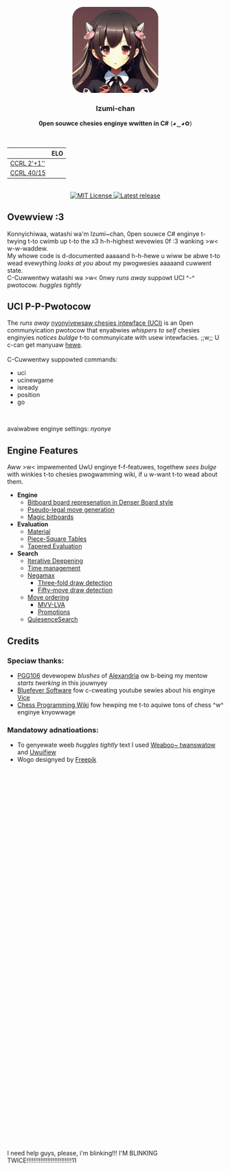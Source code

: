 <div align="center">

<img
  width="200"
  alt="Izumi-chan Logo"
  src=".readme/logo_300x300.png">

<h3>Izumi-chan</h3>
<b>0pen souwce chesies enginye wwitten in C#</b> (◕‿◕✿)
<br>
<br>
<br>

|                         | ELO  |
|-------------------------|------|
| [CCRL 2'+1''][ccrl-stc] |      |   
| [CCRL 40/15][ccrl-ltc]  |      |

<br>

<a href="LICENSE.txt">
<img
  alt="MIT License"
  src="https://img.shields.io/badge/LICENSE-mit-blue?style=for-the-badge">
</a>

<a href="">
<img
  alt="Latest release"
  src="https://img.shields.io/badge/latest_release-none-blue?style=for-the-badge">
</a>

</div>

## Ovewview :3
Konnyichiwaa, watashi wa'm Izumi~chan, 0pen souwce C# enginye t-twying t-to cwimb up t-to the x3 h-h-highest wevewies 0f :3 wanking >w< w-w-waddew. <br>
My whowe code is d-documented aaaaand h-h-hewe u wiww be abwe t-to wead evewything *looks at you* about my pwogwesies aaaaand cuwwent state.  <br>
C-Cuwwentwy watashi wa >w< 0nwy *runs away* suppowt UCI ^-^ pwotocow. *huggles tightly*

## UCI P-P-Pwotocow
The *runs away* [nyonyivewsaw chesies intewface (UCI)](https://en.wikipedia.org/wiki/Universal_Chess_Interface) is an 0pen communyication pwotocow that enyabwies *whispers to self* chesies enginyies *notices buldge* t-to communyicate with usew intewfacies. ;;w;; U c-can get manyuaw <a href="https://www.wbec-ridderkerk.nl/html/UCIProtocol.html">hewe</a>. <br><br>
C-Cuwwentwy suppowted commands:
* uci
* ucinewgame
* isready
* position
* go

<br>
 
avaiwabwe enginye settings: *nyonye*

## Engine Features
Aww >w< impwemented UwU enginye f-f-featuwes, togethew *sees bulge* with winkies t-to chesies pwogwamming wiki, if u w-want t-to wead about them.

* **Engine**
  * [Bitboard board represenation in Denser Board style](https://www.chessprogramming.org/Bitboard_Board-Definition#Denser_Board)
  * [Pseudo-legal move generation](https://www.chessprogramming.org/Move_Generation#Pseudo-legal)
  * [Magic bitboards](https://www.chessprogramming.org/Magic_Bitboards)
* **Evaluation**
  * [Material](https://www.chessprogramming.org/Material)
  * [Piece-Square Tables](https://www.chessprogramming.org/Piece-Square_Tables)
  * [Tapered Evaluation](https://www.chessprogramming.org/Tapered_Eval)
* **Search**
  * [Iterative Deepening](https://www.chessprogramming.org/Iterative_Deepening)
  * [Time management](https://www.chessprogramming.org/Time_Management)
  * [Negamax](https://www.chessprogramming.org/Negamax)
    * [Three-fold draw detection](https://www.chessprogramming.org/Repetitions)
    * [Fifty-move draw detection](https://www.chessprogramming.org/Fifty-move_Rule)
  * [Move ordering](https://www.chessprogramming.org/Move_Ordering)
    * [MVV-LVA](https://www.chessprogramming.org/MVV-LVA)
    * [Promotions](https://www.chessprogramming.org/Promotions)
  * [QuiesenceSearch](https://www.chessprogramming.org/Quiescence_Search)

## Credits
### Speciaw thanks:
  * [PGG106](https://github.com/PGG106) devewopew *blushes* of [Alexandria](https://github.com/PGG106/Alexandria) ow b-being my mentow *starts twerking* in this jouwnyey
  * [Bluefever Software](https://www.youtube.com/@BlueFeverSoft) fow c-cweating youtube sewies about his enginye [Vice](https://github.com/bluefeversoft/vice)
  * [Chess Programming Wiki](https://www.chessprogramming.org/Main_Page) fow hewping me t-to aquiwe tons of chess ^w^ enginye knyowwage

### Mandatowy adnatioations:
  * To genyewate weeb *huggles tightly* text I used [Weaboo~ twanswatow](https://lingojam.com/Weaboo~Translator) and [Uwuifiew](https://uwuifier.com)
  * Wogo designyed by [Freepik](www.fweepik.com)

<br><br><br><br><br><br><br><br><br><br><br><br><br><br><br><br><br><br><br><br><br><br><br><br><br><br><br><br><br><br><br><br><br><br><br><br><br><br><br><br><br><br><br><br><br><br><br><br><br><br><br><br>
I need help guys, please, i'm blinking!!! I'M BLINKING TWICE!!!!!!!!!!!!!!!!!!!!!!!!!!11 


[ccrl-stc]: http://ccrl.chessdom.com/ccrl/404/
[ccrl-ltc]: http://ccrl.chessdom.com/ccrl/4040/
